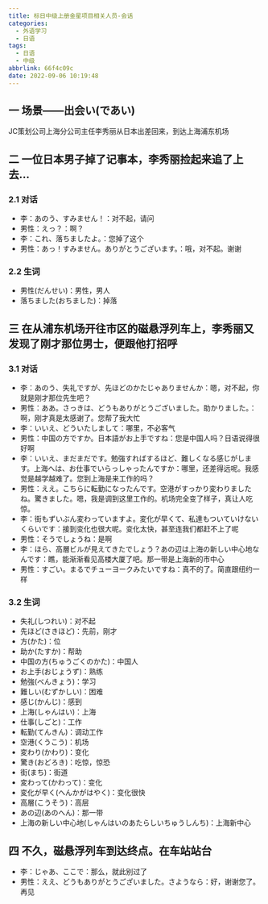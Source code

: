 ```yaml
---
title: 标日中级上册金星项目相关人员-会话
categories:
  - 外语学习
  - 日语
tags:
  - 日语
  - 中级
abbrlink: 66f4c09c
date: 2022-09-06 10:19:48
---
```

## 一 场景——出会い(であい)

JC策划公司上海分公司主任李秀丽从日本出差回来，到达上海浦东机场

<!--more-->

## 二 一位日本男子掉了记事本，李秀丽捡起来追了上去...

### 2.1 对话

* 李：あのう、すみません！：对不起，请问
* 男性：えっ？：啊？
* 李：これ、落ちましたよ。：您掉了这个
* 男性：あっ！すみません。ありがとうございます。：哦，对不起。谢谢

### 2.2 生词

* 男性(だんせい)：男性，男人
* 落ちました(おちました)：掉落

## 三 在从浦东机场开往市区的磁悬浮列车上，李秀丽又发现了刚才那位男士，便跟他打招呼

### 3.1 对话

* 李：あのう、失礼ですが、先ほどのかたじゃありませんか：嗯，对不起，你就是刚才那位先生吧？
* 男性：ああ。さっきは、どうもありがとうございました。助かりました。：啊，刚才真是太感谢了。您帮了我大忙
* 李：いいえ、どういたしまして：哪里，不必客气
* 男性：中国の方ですか。日本語がお上手ですね：您是中国人吗？日语说得很好啊
* 李：いいえ、まだまだです。勉強すればするほど、難しくなる感じがします。上海へは、お仕事でいらっしゃったんですか：哪里，还差得远呢。我感觉是越学越难了。您到上海是来工作的吗？
* 男性：ええ。こちらに転勤になったんです。空港がすっかり変わりましたね。驚きました。嗯，我是调到这里工作的。机场完全变了样子，真让人吃惊。
* 李：街もずいぶん変わっていますよ。変化が早くて、私達もついていけないくらいです：接到变化也很大呢。变化太快，甚至连我们都赶不上了呢
* 男性：そうでしょうね：是啊
* 李：ほら、高層ビルが見えてきたでしょう？あの辺は上海の新しい中心地なんです：瞧，能渐渐看见高楼大厦了吧。那一带是上海新的市中心
* 男性：すごい。まるでチューヨークみたいですね：真不的了。简直跟纽约一样

### 3.2 生词

* 失礼(しつれい)：对不起
* 先ほど(さきほど)：先前，刚才
* 方(かた)：位
* 助か(たすか)：帮助
* 中国の方(ちゅうごくのかた)：中国人
* お上手(おじょうず)：熟练
* 勉強(べんきょう)：学习
* 難しい(むずかしい)：困难
* 感じ(かんじ)：感到
* 上海(しゃんはい)：上海
* 仕事(しごと)：工作
* 転勤(てんきん)：调动工作
* 空港(くうこう)：机场
* 変わり(かわり)：变化
* 驚き(おどろき)：吃惊，惊恐
* 街(まち)：街道
* 変わって(かわって)：变化
* 変化が早く(へんかがはやく)：变化很快
* 高層(こうそう)：高层
* あの辺(あのへん)：那一带
* 上海の新しい中心地(しゃんはいのあたらしいちゅうしんち)：上海新中心

## 四 不久，磁悬浮列车到达终点。在车站站台

* 李：じゃあ、ここで：那么，就此别过了
* 男性：ええ、どうもありがとうございました。さようなら：好，谢谢您了。再见

